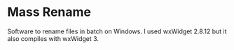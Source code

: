 # Mass Rename
Software to rename files in batch on Windows.
I used wxWidget 2.8.12 but it also compiles with wxWidget 3.
